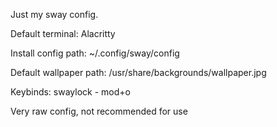 Just my sway config.

Default terminal:
Alacritty

Install config path:
~/.config/sway/config

Default wallpaper path:
/usr/share/backgrounds/wallpaper.jpg

Keybinds:
swaylock - mod+o

Very raw config, not recommended for use
